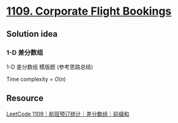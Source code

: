 # [1109. Corporate Flight Bookings](https://leetcode.com/problems/corporate-flight-bookings/description/)

## Solution idea

### 1-D 差分数组

1-D 差分数组 模版题 (参考思路总结)

Time complexity = $O(n)$

## Resource
[LeetCode 1109｜航班预订统计｜差分数组｜前缀和](https://www.bilibili.com/video/BV13B4y177vd/?spm_id_from=333.999.0.0&vd_source=0c02ef6f6e7a2b0959d7dd28e9e49da4)
